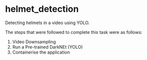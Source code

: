 # helmet_detection
Detecting helmets in a video using YOLO.

The steps that were followed to complete this task were as follows:

1. Video Downsampling
2. Run a Pre-trained DarkNEt (YOLO)
3. Containerise the application
